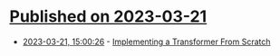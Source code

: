 # [Published on 2023-03-21](index.md)

* [2023-03-21, 15:00:26](https://lobste.rs/s/qbpby9/implementing_transformer_from_scratch) - [Implementing a Transformer From Scratch](https://jorisbaan.nl/2022/03/25/implementing-a-transformer-from-scratch.html)
